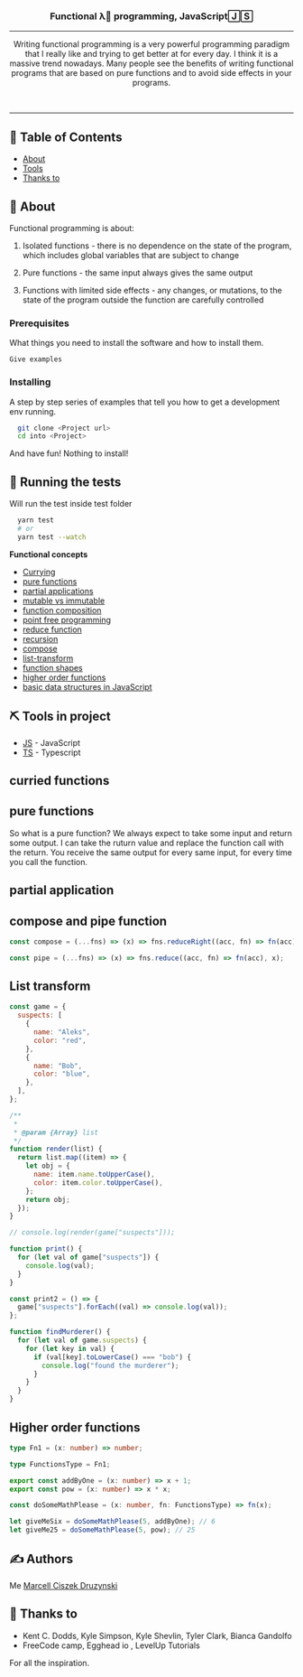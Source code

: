 <p align="center" <img width=200px height=200px src="https://cdn0.iconfinder.com/data/icons/glyphpack/60/function-128.png" alt="Project logo">
</p>

<h3 align="center">Functional λ💎 programming, JavaScript🄹🅂</h3>

<div align="center">

</div>

---

<p align="center">
Writing functional programming is a very powerful programming paradigm that I really like and trying to get better at for every day. I think it is a massive trend nowadays. Many people see the benefits of writing functional programs that are based on pure functions and to avoid side effects in your programs.
</p>
<br>
<hr>

## 📝 Table of Contents

- [About](#about)
- [Tools](#built_using)
- [Thanks to](#acknowledgement)

## 🧐 About <a name = "about"></a>

Functional programming is about:

1. Isolated functions - there is no dependence on the state of the program, which includes global variables that are subject to change

2. Pure functions - the same input always gives the same output

3. Functions with limited side effects - any changes, or mutations, to the state of the program outside the function are carefully controlled

### Prerequisites

What things you need to install the software and how to install them.

```
Give examples
```

### Installing

A step by step series of examples that tell you how to get a development env running.

```sh
  git clone <Project url>
  cd into <Project>

```

And have fun!
Nothing to install!

## 🔧 Running the tests <a name = "tests"></a>

Will run the test inside test folder

```bash
  yarn test
  # or
  yarn test --watch
```

**Functional concepts**

- [Currying](#curry)
- [pure functions](#pf)
- [partial applications](#pa)
- [mutable vs immutable](#mi)
- [function composition](#fc)
- [point free programming](#pfp)
- [reduce function](#rf)
- [recursion](#rcc)
- [compose](#compose)
- [list-transform](#**list-transform**)
- [function shapes](#shapes)
- [higher order functions](#hof)
- [basic data structures in JavaScript](#bdij)

## ⛏️ Tools in project <a name = "built_using"></a>

- [JS](https://developer.mozilla.org/en-US/) - JavaScript
- [TS](https://www.typescriptlang.org/) - Typescript

## curried functions <a name = "curry"></a>

## pure functions <a name = "pf"></a>

So what is a pure function?
We always expect to take some input and return some output.
I can take the ruturn value and replace the function call with the return.
You receive the same output for every same input, for every time you call the function.

## partial application <a name = "ps"></a>

## compose and pipe function <a name = "compose"></a>

```js
const compose = (...fns) => (x) => fns.reduceRight((acc, fn) => fn(acc), x);

const pipe = (...fns) => (x) => fns.reduce((acc, fn) => fn(acc), x);
```

## List transform <a name = "list-transform"></a>

```js
const game = {
  suspects: [
    {
      name: "Aleks",
      color: "red",
    },
    {
      name: "Bob",
      color: "blue",
    },
  ],
};

/**
 *
 * @param {Array} list
 */
function render(list) {
  return list.map((item) => {
    let obj = {
      name: item.name.toUpperCase(),
      color: item.color.toUpperCase(),
    };
    return obj;
  });
}

// console.log(render(game["suspects"]));

function print() {
  for (let val of game["suspects"]) {
    console.log(val);
  }
}

const print2 = () => {
  game["suspects"].forEach((val) => console.log(val));
};

function findMurderer() {
  for (let val of game.suspects) {
    for (let key in val) {
      if (val[key].toLowerCase() === "bob") {
        console.log("found the murderer");
      }
    }
  }
}
```

## Higher order functions <a name = "hof"></a>

```ts
type Fn1 = (x: number) => number;

type FunctionsType = Fn1;

export const addByOne = (x: number) => x + 1;
export const pow = (x: number) => x * x;

const doSomeMathPlease = (x: number, fn: FunctionsType) => fn(x);

let giveMeSix = doSomeMathPlease(5, addByOne); // 6
let giveMe25 = doSomeMathPlease(5, pow); // 25
```

## ✍️ Authors <a name = "authors"></a>

Me [Marcell Ciszek Druzynski](#)

## 🎉 Thanks to <a name = "acknowledgement"></a>

- Kent C. Dodds, Kyle Simpson, Kyle Shevlin, Tyler Clark, Bianca Gandolfo
- FreeCode camp, Egghead io , LevelUp Tutorials

For all the inspiration.
